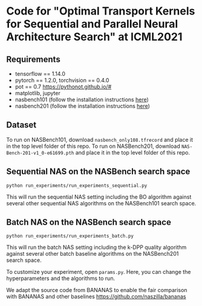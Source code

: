 # Code for "Optimal Transport Kernels for Sequential and Parallel Neural Architecture Search" at ICML2021

## Requirements
- tensorflow == 1.14.0
- pytorch == 1.2.0, torchvision == 0.4.0
- pot == 0.7 https://pythonot.github.io/# 
- matplotlib, jupyter
- nasbench101 (follow the installation instructions [here](https://github.com/google-research/nasbench))
- nasbench201 (follow the installation instructions [here](https://github.com/D-X-Y/NAS-Bench-201))

## Dataset
To run on NASBench101, download `nasbench_only108.tfrecord` and place it in the top level folder of this repo.
To run on NASBench201, download `NAS-Bench-201-v1_0-e61699.pth` and place it in the top level folder of this repo.

## Sequential NAS on the NASBench search space
```
python run_experiments/run_experiments_sequential.py
```
This will run the sequential NAS setting including the BO algorithm against several other sequential NAS algorithms on the NASBench101 search space.

## Batch NAS on the NASBench search space
```
python run_experiments/run_experiments_batch.py
```
This will run the batch NAS setting including the k-DPP quality algorithm against several other batch baseline algorithms on the NASBench201 search space.


To customize your experiment, open `params.py`. Here, you can change the hyperparameters and the algorithms to run.


We adapt the source code from BANANAS to enable the fair comparison with BANANAS and other baselines https://github.com/naszilla/bananas
